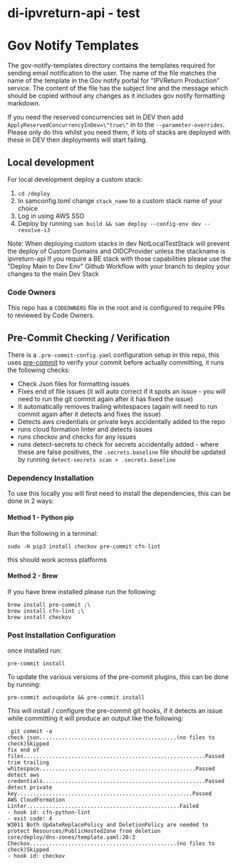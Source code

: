 # di-ipvreturn-api - test

# Gov Notify Templates
The gov-notify-templates directory contains the templates required for sending email notification to the user. The name of the file matches the name of the template in the Gov notify portal for "IPVReturn Production" service. The content of the file has the subject line and the message which should be copied without any changes as it includes gov notify formatting markdown.

If you need the reserved concurrencies set in DEV then add `ApplyReservedConcurrencyInDev=\"true\"` in to the `--parameter-overrides`.
Please only do this whilst you need them, if lots of stacks are deployed with these in DEV then deployments will start failing.

## Local development

For local development deploy a custom stack:
1. `cd /deploy`
2. In samconfig.toml change `stack_name` to a custom stack name of your choice
3. Log in using AWS SSO
4. Deploy by running `sam build && sam deploy --config-env dev --resolve-s3`

Note: When deploying custom stacks in dev NotLocalTestStack will prevent the deploy of Custom Domains and OIDCProvider unless the stackname is ipvreturn-api
If you require a BE stack with those capabilities please use the "Deploy Main to Dev Env" Github Workflow with your branch to deploy your changes to the main Dev Stack

### Code Owners

This repo has a `CODEOWNERS` file in the root and is configured to require PRs to reviewed by Code Owners.

## Pre-Commit Checking / Verification

There is a `.pre-commit-config.yaml` configuration setup in this repo, this uses [pre-commit](https://pre-commit.com/) to verify your commit before actually committing, it runs the following checks:

- Check Json files for formatting issues
- Fixes end of file issues (it will auto correct if it spots an issue - you will need to run the git commit again after it has fixed the issue)
- It automatically removes trailing whitespaces (again will need to run commit again after it detects and fixes the issue)
- Detects aws credentials or private keys accidentally added to the repo
- runs cloud formation linter and detects issues
- runs checkov and checks for any issues
- runs detect-secrets to check for secrets accidentally added - where these are false positives, the `.secrets.baseline` file should be updated by running `detect-secrets scan > .secrets.baseline`

### Dependency Installation

To use this locally you will first need to install the dependencies, this can be done in 2 ways:

#### Method 1 - Python pip

Run the following in a terminal:

```
sudo -H pip3 install checkov pre-commit cfn-lint
```

this should work across platforms

#### Method 2 - Brew

If you have brew installed please run the following:

```
brew install pre-commit ;\
brew install cfn-lint ;\
brew install checkov
```

### Post Installation Configuration

once installed run:

```
pre-commit install
```

To update the various versions of the pre-commit plugins, this can be done by running:

```
pre-commit autoupdate && pre-commit install
```

This will install / configure the pre-commit git hooks, if it detects an issue while committing it will produce an output like the following:

```
 git commit -a
check json...........................................(no files to check)Skipped
fix end of files.........................................................Passed
trim trailing whitespace.................................................Passed
detect aws credentials...................................................Passed
detect private key.......................................................Passed
AWS CloudFormation Linter................................................Failed
- hook id: cfn-python-lint
- exit code: 4
W3011 Both UpdateReplacePolicy and DeletionPolicy are needed to protect Resources/PublicHostedZone from deletion
core/deploy/dns-zones/template.yaml:20:3
Checkov..............................................(no files to check)Skipped
- hook id: checkov
```

